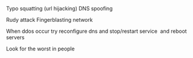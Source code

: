 

Typo squatting (url hijacking)
DNS spoofing


Rudy attack 
Fingerblasting network 

When ddos occur try reconfigure dns and stop/restart service  and reboot servers

Look for the worst in people
